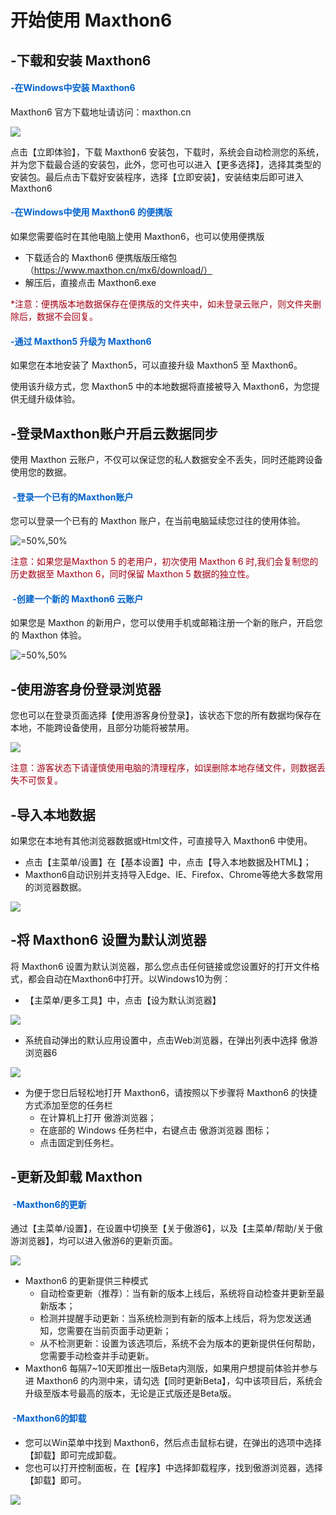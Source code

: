 # 开始使用 Maxthon6



## -下载和安装 Maxthon6 

#### <font color=#0062CC>-在Windows中安装 Maxthon6</font>

Maxthon6 官方下载地址请访问：maxthon.cn

![](images/01-1.png)



点击【立即体验】，下载 Maxthon6 安装包，下载时，系统会自动检测您的系统，并为您下载最合适的安装包，此外，您可也可以进入【更多选择】，选择其类型的安装包。最后点击下载好安装程序，选择【立即安装】，安装结束后即可进入 Maxthon6

#### <font color=#0062CC>-在Windows中使用 Maxthon6 的便携版</font>

如果您需要临时在其他电脑上使用 Maxthon6，也可以使用便携版

- 下载适合的 Maxthon6 便携版版压缩包（https://www.maxthon.cn/mx6/download/）
- 解压后，直接点击 Maxthon6.exe

<font color=#A30014>*注意：便携版本地数据保存在便携版的文件夹中，如未登录云账户，则文件夹删除后，数据不会回复。</font>

#### <font color=#0062CC>-通过 Maxthon5 升级为 Maxthon6 </font>

如果您在本地安装了 Maxthon5，可以直接升级 Maxthon5 至 Maxthon6。



使用该升级方式，您 Maxthon5 中的本地数据将直接被导入 Maxthon6，为您提供无缝升级体验。





## -登录Maxthon账户开启云数据同步

使用 Maxthon 云账户，不仅可以保证您的私人数据安全不丢失，同时还能跨设备使用您的数据。

#### <font color=#0062CC> -登录一个已有的Maxthon账户</font>

 您可以登录一个已有的 Maxthon 账户，在当前电脑延续您过往的使用体验。

![](images/01-3.png "=50%,50%") 

<font color=#A30014>注意：如果您是Maxthon 5 的老用户，初次使用 Maxthon 6 时,我们会复制您的历史数据至 Maxthon 6，同时保留 Maxthon 5 数据的独立性。</font>

#### <font color=#0062CC> -创建一个新的 Maxthon6 云账户</font>

如果您是 Maxthon 的新用户，您可以使用手机或邮箱注册一个新的账户，开启您的 Maxthon 体验。

![](images/01-4.png "=50%,50%")



## -使用游客身份登录浏览器

您也可以在登录页面选择【使用游客身份登录】，该状态下您的所有数据均保存在本地，不能跨设备使用，且部分功能将被禁用。

![](images/01-5.png)

<font color=#A30014>注意：游客状态下请谨慎使用电脑的清理程序，如误删除本地存储文件，则数据丢失不可恢复。</font>



## -导入本地数据

如果您在本地有其他浏览器数据或Html文件，可直接导入 Maxthon6 中使用。

- 点击【主菜单/设置】在【基本设置】中，点击【导入本地数据及HTML】；
- Maxthon6自动识别并支持导入Edge、IE、Firefox、Chrome等绝大多数常用的浏览器数据。

![](images/01-6.png)



## -将 Maxthon6 设置为默认浏览器

将 Maxthon6 设置为默认浏览器，那么您点击任何链接或您设置好的打开文件格式，都会自动在Maxthon6中打开。以Windows10为例：

- 【主菜单/更多工具】中，点击【设为默认浏览器】

![](images/01-7.png)

- 系统自动弹出的默认应用设置中，点击Web浏览器，在弹出列表中选择 傲游浏览器6

![](images/01-8.png)

- 为便于您日后轻松地打开 Maxthon6，请按照以下步骤将 Maxthon6 的快捷方式添加至您的任务栏
  - 在计算机上打开 傲游浏览器；
  - 在底部的 Windows 任务栏中，右键点击 傲游浏览器 图标；
  - 点击固定到任务栏。



## -更新及卸载 Maxthon

#### <font color=#0062CC> -Maxthon6的更新</font>

通过【主菜单/设置】，在设置中切换至【关于傲游6】，以及【主菜单/帮助/关于傲游浏览器】，均可以进入傲游6的更新页面。

![](images/01-9.png)

- Maxthon6 的更新提供三种模式
  - 自动检查更新（推荐）：当有新的版本上线后，系统将自动检查并更新至最新版本；
  - 检测并提醒手动更新：当系统检测到有新的版本上线后，将为您发送通知，您需要在当前页面手动更新；
  - 从不检测更新：设置为该选项后，系统不会为版本的更新提供任何帮助，您需要手动检查并手动更新。
- Maxthon6 每隔7~10天即推出一版Beta内测版，如果用户想提前体验并参与进 Maxthon6 的内测中来，请勾选【同时更新Beta】，勾中该项目后，系统会升级至版本号最高的版本，无论是正式版还是Beta版。

#### <font color=#0062CC> -Maxthon6的卸载</font>

- 您可以Win菜单中找到 Maxthon6，然后点击鼠标右键，在弹出的选项中选择【卸载】即可完成卸载。
- 您也可以打开控制面板，在【程序】中选择卸载程序，找到傲游浏览器，选择【卸载】即可。

![](images/01-10.png)

